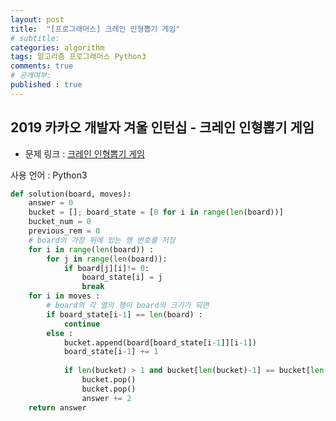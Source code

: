 ```yaml
---
layout: post
title:  "[프로그래머스] 크레인 인형뽑기 게임"
# subtitle: 
categories: algorithm
tags: 알고리즘 프로그래머스 Python3
comments: true
# 공개여부:
published : true
---
```


## 2019 카카오 개발자 겨울 인턴십 - 크레인 인형뽑기 게임

* 문제 링크 : [크레인 인형뽑기 게임](https://programmers.co.kr/learn/courses/30/lessons/64061)

사용 언어 : Python3
```python
def solution(board, moves):
    answer = 0
    bucket = []; board_state = [0 for i in range(len(board))]
    bucket_num = 0
    previous_rem = 0
    # board의 가장 위에 있는 행 번호를 저장
    for i in range(len(board)) :
        for j in range(len(board)):
            if board[j][i]!= 0:
                board_state[i] = j
                break
    for i in moves :
        # board의 각 열의 행이 board의 크기가 되면
        if board_state[i-1] == len(board) :
            continue
        else :
            bucket.append(board[board_state[i-1]][i-1])
            board_state[i-1] += 1
            
            if len(bucket) > 1 and bucket[len(bucket)-1] == bucket[len(bucket)-2] :
                bucket.pop()
                bucket.pop()
                answer += 2
    return answer
```